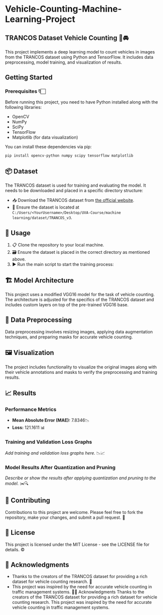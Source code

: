 # Vehicle-Counting-Machine-Learning-Project

## TRANCOS Dataset Vehicle Counting 🚦🚘

This project implements a deep learning model to count vehicles in images from the TRANCOS dataset using Python and TensorFlow. It includes data preprocessing, model training, and visualization of results.

## Getting Started

### Prerequisites 👇🏻

Before running this project, you need to have Python installed along with the following libraries:
- OpenCV
- NumPy
- SciPy
- TensorFlow
- Matplotlib (for data visualization)

You can install these dependencies via pip:

```bash
pip install opencv-python numpy scipy tensorflow matplotlib
```

## 📦 Dataset
The TRANCOS dataset is used for training and evaluating the model. It needs to be downloaded and placed in a specific directory structure:
- 📥 Download the TRANCOS dataset from [the official website](http://agamenon.tsc.uah.es/Personales/rlopez/data/trancos/).
- 📁 Ensure the dataset is located at `C:/Users/<YourUsername>/Desktop/UVA-Course/machine learning/dataset/TRANCOS_v3`.

## 🚀 Usage
1. 📋 Clone the repository to your local machine.
2. 🗃️ Ensure the dataset is placed in the correct directory as mentioned above.
3. ▶️ Run the main script to start the training process:

## 🏗️ Model Architecture
This project uses a modified VGG16 model for the task of vehicle counting. The architecture is adjusted for the specifics of the TRANCOS dataset and includes custom layers on top of the pre-trained VGG16 base.

## 🔄 Data Preprocessing
Data preprocessing involves resizing images, applying data augmentation techniques, and preparing masks for accurate vehicle counting.

## 🖼️ Visualization
The project includes functionality to visualize the original images along with their vehicle annotations and masks to verify the preprocessing and training results.

## 📈 Results

### Performance Metrics
- **Mean Absolute Error (MAE):**  7.8346📉
- **Loss:** 121.1611  📊

### Training and Validation Loss Graphs
_Add training and validation loss graphs here._ 📉📈

### Model Results After Quantization and Pruning
_Describe or show the results after applying quantization and pruning to the model._ ✂️🔍

## 👥 Contributing
Contributions to this project are welcome. Please feel free to fork the repository, make your changes, and submit a pull request. 🤝

## 📜 License
This project is licensed under the MIT License - see the LICENSE file for details. ©️

## 🙏 Acknowledgments
- Thanks to the creators of the TRANCOS dataset for providing a rich dataset for vehicle counting research. 🎉
- This project was inspired by the need for accurate vehicle counting in traffic management systems. 🚗🚦
Acknowledgments
Thanks to the creators of the TRANCOS dataset for providing a rich dataset for vehicle counting research.
This project was inspired by the need for accurate vehicle counting in traffic management systems.

